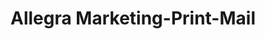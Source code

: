 ---
title: "Allegra Marketing-Print-Mail"
url: /alpena/allegra-marketing-print-mail/
shop: Kopieren
---
